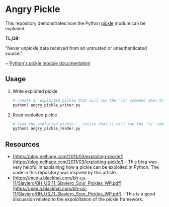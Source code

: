 # Angry Pickle

This repository demonstrates how the Python [pickle](https://docs.python.org/3.5/library/pickle.html) module can be exploited.

**TL;DR:** 

"Never unpickle data received from an untrusted or unauthenticated source."

~ [Python's pickle module documentation](https://docs.python.org/3.5/library/pickle.html)

## Usage
1. Write exploited pickle

    ```python
    # create an exploited pickle that will run the 'ls' command when the pickle is read
    python3 angry_pickle_writer.py
    ```

2. Read exploited pickle

    ```python
    # read the exploited pickle... notice that it will run the 'ls' command when reading the pickle
    python3 angry_pickle_reader.py
    ```

## Resources
- [https://blog.nelhage.com/2011/03/exploiting-pickle/](https://blog.nelhage.com/2011/03/exploiting-pickle/) - This blog was very helpful in explaining how a pickle can be exploited in Python.  The code in this repository was inspired by this article.
- [https://media.blackhat.com/bh-us-11/Slaviero/BH_US_11_Slaviero_Sour_Pickles_WP.pdf](https://media.blackhat.com/bh-us-11/Slaviero/BH_US_11_Slaviero_Sour_Pickles_WP.pdf) - This is a good discussion related to the expoloitation of the pickle framework.
